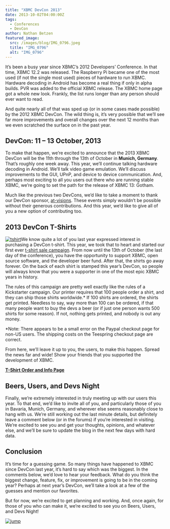 ```yaml
---
title: "XBMC DevCon 2013"
date: 2013-10-02T04:00:00Z
tags:
  - Conferences
  - DevCon
author: Nathan Betzen
featured_image:
  src: /images/blog/IMG_0796.jpeg
  title: "IMG_0796"
  alt: "IMG_0796"
---
```


It’s been a busy year since XBMC’s 2012 Developers’ Conference. In that time, XBMC 12.2 was released. The Raspberry Pi became one of the most used (if not the single most used) pieces of hardware to run XBMC. Hardware decoding in Android has become a real thing if only in alpha builds. PVR was added to the official XBMC release. The XBMC home page got a whole new look. Frankly, the list runs longer than any person should ever want to read.

And quite nearly all of that was sped up (or in some cases made possible) by the 2012 XBMC DevCon. The wild thing is, it’s very possible that we’ll see far more improvements and overall changes over the next 12 months than we even scratched the surface on in the past year.

## DevCon: 11 – 13 October, 2013

To make that happen, we’re excited to announce that the 2013 XBMC DevCon will be the 11th through the 13th of October in **Munich, Germany**. That’s roughly one week away. This year, we’ll continue talking hardware decoding in Android. We’ll talk video game emulation. We’ll discuss improvements to the GUI, UPnP, and device to device communication. And, perhaps most exciting to all you users out there who are running stable XBMC, we’re going to set the path for the release of XBMC 13: Gotham.

Much like the previous two DevCons, we’d like to take a moment to thank our DevCon sponsor, [at-visions](https://www.at-visions.com/ "at-visions"). These events simply wouldn’t be possible without their generous contributions. And this year, we’d like to give all of you a new option of contributing too.

## 2013 DevCon T-Shirts

[![tshirt](/images/blog/tshirt.jpeg)](https://teespring.com/xbmcdevcon2013)We know quite a lot of you last year expressed interest in purchasing a DevCon t-shirt. This year, we took that to heart and started our first ever [t-shirt sale campaign](https://teespring.com/xbmcdevcon2013 "XBMC t-shirt sale"). From now until the 13th of October (the last day of the conference), you have the opportunity to support XBMC, open source software, and the developer beer fund. After that, the shirts go away forever. On the back of each shirt is stamped this year’s DevCon, so people will always know that you were a supporter in one of the most epic XBMC years in history.

The rules of this campaign are pretty well exactly like the rules of a Kickstarter campaign. Our printer requires that 100 people order a shirt, and they can ship those shirts worldwide.\* If 100 shirts are ordered, the shirts get printed. Needless to say, way more than 100 can be ordered, if that many people want to buy the devs a beer (or if just one person wants 500 shirts for some reason). If not, nothing gets printed, and nobody is out any money.

\*Note: There appears to be a small error on the Paypal checkout page for non-US users. The shipping costs on the Teespring checkout page are correct.

From here, we’ll leave it up to you, the users, to make this happen. Spread the news far and wide! Show your friends that you supported the development of XBMC.

**[T-Shirt Order and Info Page](https://teespring.com/xbmcdevcon2013 "XBMC DevCon 2013 Shirts Campaign")**

## Beers, Users, and Devs Night

Finally, we’re extremely interested in truly meeting up with our users this year. To that end, we’d like to invite all of you, and particularly those of you in Bavaria, Munich, Germany, and wherever else seems reasonably close to hang with us. We’re still working out the last minute details, but definitely leave a comment below (or in the forums) if you’re interested in visiting. We’re excited to see you and get your thoughts, opinions, and whatever else, and we’ll be sure to update the blog in the next few days with hard data.

## Conclusion

It’s time for a guessing game. So many things have happened to XBMC since DevCon last year, it’s hard to say which was the biggest. In the comments below, we’d love to hear your feedback. What do you think the biggest change, feature, fix, or improvement is going to be in the coming year? Perhaps at next year’s DevCon, we’ll take a look at a few of the guesses and mention our favorites.

But for now, we’re excited to get planning and working. And, once again, for those of you who can make it, we’re excited to see you on Beers, Users, and Devs Night!

[![jump](/images/blog/jump.jpeg)](/images/blog/jump.jpeg)
